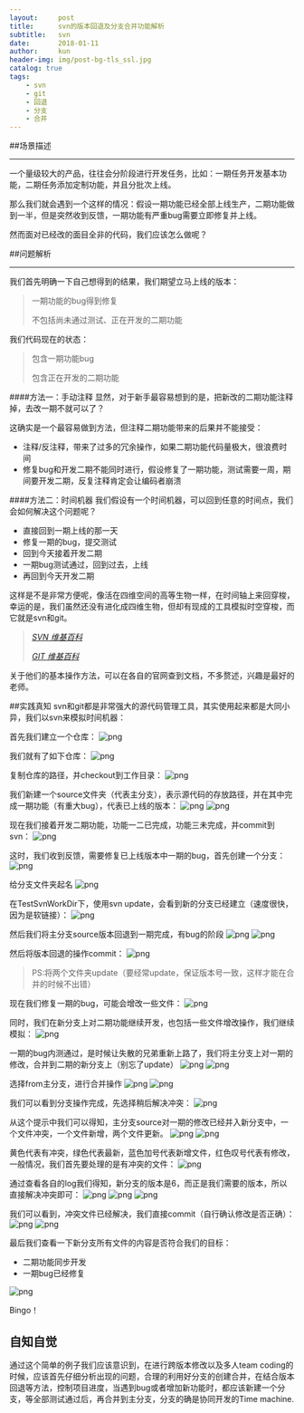 ```yaml
---
layout:     post
title:      svn的版本回退及分支合并功能解析
subtitle:   svn
date:       2018-01-11
author:     kun
header-img: img/post-bg-tls_ssl.jpg
catalog: true
tags:
    - svn
    - git
    - 回退
    - 分支
    - 合并
---
```


##场景描述
***
一个量级较大的产品，往往会分阶段进行开发任务，比如：一期任务开发基本功能，二期任务添加定制功能，并且分批次上线。

那么我们就会遇到一个这样的情况：假设一期功能已经全部上线生产，二期功能做到一半，但是突然收到反馈，一期功能有严重bug需要立即修复并上线。

然而面对已经改的面目全非的代码，我们应该怎么做呢？

##问题解析
***
我们首先明确一下自己想得到的结果，我们期望立马上线的版本：
> 一期功能的bug得到修复
> 
> 不包括尚未通过测试、正在开发的二期功能

我们代码现在的状态：
> 包含一期功能bug
> 
> 包含正在开发的二期功能

####方法一：手动注释
显然，对于新手最容易想到的是，把新改的二期功能注释掉，去改一期不就可以了？

这确实是一个最容易做到方法，但注释二期功能带来的后果并不能接受：
* 注释/反注释，带来了过多的冗余操作，如果二期功能代码量极大，很浪费时间
* 修复bug和开发二期不能同时进行，假设修复了一期功能，测试需要一周，期间要开发二期，反复注释肯定会让编码者崩溃

####方法二：时间机器
我们假设有一个时间机器，可以回到任意的时间点，我们会如何解决这个问题呢？
* 直接回到一期上线的那一天
* 修复一期的bug，提交测试
* 回到今天接着开发二期
* 一期bug测试通过，回到过去，上线
* 再回到今天开发二期

这样是不是非常方便呢，像活在四维空间的高等生物一样，在时间轴上来回穿梭，幸运的是，我们虽然还没有进化成四维生物，但却有现成的工具模拟时空穿梭，而它就是svn和git。

> _[SVN 维基百科](https://zh.wikipedia.org/wiki/Subversion)_
> 
> _[GIT 维基百科](https://zh.wikipedia.org/wiki/Git)_

关于他们的基本操作方法，可以在各自的官网查到文档，不多赘述，兴趣是最好的老师。

##实践真知
svn和git都是非常强大的源代码管理工具，其实使用起来都是大同小异，我们以svn来模拟时间机器：

首先我们建立一个仓库：
![png](../img/svn_merge/1.png)

我们就有了如下仓库：
![png](../img/svn_merge/2.png)

复制仓库的路径，并checkout到工作目录：
![png](../img/svn_merge/3.png)

我们新建一个source文件夹（代表主分支），表示源代码的存放路径，并在其中完成一期功能（有重大bug），代表已上线的版本：
![png](../img/svn_merge/4.png)
![png](../img/svn_merge/5.png)

现在我们接着开发二期功能，功能一二已完成，功能三未完成，并commit到svn：
![png](../img/svn_merge/6.png)

这时，我们收到反馈，需要修复已上线版本中一期的bug，首先创建一个分支：
![png](../img/svn_merge/7.png)

给分支文件夹起名
![png](../img/svn_merge/8.png)

在TestSvnWorkDir下，使用svn update，会看到新的分支已经建立（速度很快，因为是软链接）：
![png](../img/svn_merge/9.png)

然后我们将主分支source版本回退到一期完成，有bug的阶段
![png](../img/svn_merge/10.png)
![png](../img/svn_merge/11.png)

然后将版本回退的操作commit：
![png](../img/svn_merge/12.png)

> PS:将两个文件夹update（要经常update，保证版本号一致，这样才能在合并的时候不出错）

现在我们修复一期的bug，可能会增改一些文件：
![png](../img/svn_merge/13.png)

同时，我们在新分支上对二期功能继续开发，也包括一些文件增改操作，我们继续模拟：
![png](../img/svn_merge/14.png)

一期的bug内测通过，是时候让失散的兄弟重新上路了，我们将主分支上对一期的修改，合并到二期的新分支上（别忘了update）
![png](../img/svn_merge/15.png)
![png](../img/svn_merge/16.png)

选择from主分支，进行合并操作
![png](../img/svn_merge/17.png)
![png](../img/svn_merge/18.png)

我们可以看到分支操作完成，先选择稍后解决冲突：
![png](../img/svn_merge/19.png)

从这个提示中我们可以得知，主分支source对一期的修改已经并入新分支中，一个文件冲突，一个文件新增，两个文件更新。
![png](../img/svn_merge/20.png)
![png](../img/svn_merge/21.png)

黄色代表有冲突，绿色代表最新，蓝色加号代表新增文件，红色叹号代表有修改，一般情况，我们首先要处理的是有冲突的文件：
![png](../img/svn_merge/22.png)

通过查看各自的log我们得知，新分支的版本是6，而正是我们需要的版本，所以直接解决冲突即可：
![png](../img/svn_merge/23.png)
![png](../img/svn_merge/24.png)
![png](../img/svn_merge/25.png)

我们可以看到，冲突文件已经解决，我们直接commit（自行确认修改是否正确）：
![png](../img/svn_merge/26.png)
![png](../img/svn_merge/27.png)

最后我们查看一下新分支所有文件的内容是否符合我们的目标：
* 二期功能同步开发
* 一期bug已经修复

![png](../img/svn_merge/28.png)

Bingo！

## 自知自觉
通过这个简单的例子我们应该意识到，在进行跨版本修改以及多人team coding的时候，应该首先仔细分析出现的问题，合理的利用好分支的创建合并，在结合版本回退等方法，控制项目进度，当遇到bug或者增加新功能时，都应该新建一个分支，等全部测试通过后，再合并到主分支，分支的确是协同开发的Time machine.


